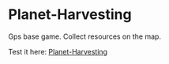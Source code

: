 # Planet-Harvesting

Gps base game. Collect resources on the map.

Test it here: [Planet-Harvesting](https://yannickbattail.github.io/Planet-Harvesting/Planet-Harvesting.html)

